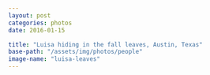```yaml
---
layout: post
categories: photos
date: 2016-01-15

title: "Luisa hiding in the fall leaves, Austin, Texas"
base-path: "/assets/img/photos/people"
image-name: "luisa-leaves"
---
```

